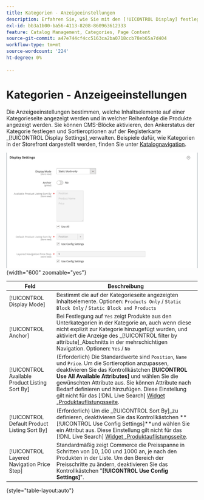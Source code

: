 ```yaml
---
title: Kategorien - Anzeigeeinstellungen
description: Erfahren Sie, wie Sie mit den [!UICONTROL Display] festlegen können, welche Inhaltselemente auf einer Kategorieseite angezeigt werden und in welcher Reihenfolge die Produkte angezeigt werden.
exl-id: bb3a1b00-ba56-4113-8208-860963612333
feature: Catalog Management, Categories, Page Content
source-git-commit: a47e744cf4cc5163ca2ba0718ccb78eb65a7d404
workflow-type: tm+mt
source-wordcount: '224'
ht-degree: 0%

---
```


# Kategorien - Anzeigeeinstellungen

Die Anzeigeeinstellungen bestimmen, welche Inhaltselemente auf einer Kategorieseite angezeigt werden und in welcher Reihenfolge die Produkte angezeigt werden. Sie können CMS-Blöcke aktivieren, den Ankerstatus der Kategorie festlegen und Sortieroptionen auf der Registerkarte _[!UICONTROL Display Settings]_verwalten. Beispiele dafür, wie Kategorien in der Storefront dargestellt werden, finden Sie unter [Katalognavigation](navigation.md).

![Anzeigeeinstellungen für Kategorien](./assets/category-display-settings.png){width="600" zoomable="yes"}

| Feld | Beschreibung |
|--- |--- |
| [!UICONTROL Display Mode] | Bestimmt die auf der Kategorieseite angezeigten Inhaltselemente. Optionen: `Products Only` / `Static Block Only` / `Static Block and Products` |
| [!UICONTROL Anchor] | Bei Festlegung auf `Yes` zeigt Produkte aus den Unterkategorien in der Kategorie an, auch wenn diese nicht explizit zur Kategorie hinzugefügt wurden, und aktiviert die Anzeige des _[!UICONTROL filter by attribute]_Abschnitts in der mehrschichtigen Navigation. Optionen: `Yes` / `No` |
| [!UICONTROL Available Product Listing Sort By] | (Erforderlich) Die Standardwerte sind `Position`, `Name` und `Price`. Um die Sortieroption anzupassen, deaktivieren Sie das Kontrollkästchen **[!UICONTROL Use All Available Attributes]** und wählen Sie die gewünschten Attribute aus. Sie können Attribute nach Bedarf definieren und hinzufügen. Diese Einstellung gilt nicht für das [!DNL Live Search] [Widget „Produktauflistungsseite](https://experienceleague.adobe.com/en/docs/commerce-merchant-services/live-search/live-search-storefront/plp-styling). |
| [!UICONTROL Default Product Listing Sort By] | (Erforderlich) Um die _[!UICONTROL Sort By]_zu definieren, deaktivieren Sie das Kontrollkästchen **[!UICONTROL Use Config Settings]**und wählen Sie ein Attribut aus. Diese Einstellung gilt nicht für das [!DNL Live Search] [Widget „Produktauflistungsseite](https://experienceleague.adobe.com/en/docs/commerce-merchant-services/live-search/live-search-storefront/plp-styling). |
| [!UICONTROL Layered Navigation Price Step] | Standardmäßig zeigt Commerce die Preisspanne in Schritten von 10, 100 und 1000 an, je nach den Produkten in der Liste. Um den Bereich der Preisschritte zu ändern, deaktivieren Sie das Kontrollkästchen &quot;**[!UICONTROL Use Config Settings]**&quot;. |

{style="table-layout:auto"}
